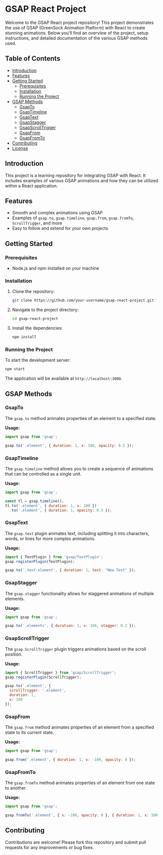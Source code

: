 ﻿

# GSAP React Project

Welcome to the GSAP React project repository! This project demonstrates the use of GSAP (GreenSock Animation Platform) with React to create stunning animations. Below you'll find an overview of the project, setup instructions, and detailed documentation of the various GSAP methods used.

## Table of Contents

- [Introduction](#introduction)
- [Features](#features)
- [Getting Started](#getting-started)
  - [Prerequisites](#prerequisites)
  - [Installation](#installation)
  - [Running the Project](#running-the-project)
- [GSAP Methods](#gsap-methods)
  - [GsapTo](#gsapto)
  - [GsapTimeline](#gsaptimeline)
  - [GsapText](#gsaptext)
  - [GsapStagger](#gsapstagger)
  - [GsapScrollTrigger](#gsapscrolltrigger)
  - [GsapFrom](#gsapfrom)
  - [GsapFromTo](#gsapfromto)
- [Contributing](#contributing)
- [License](#license)

## Introduction

This project is a learning repository for integrating GSAP with React. It includes examples of various GSAP animations and how they can be utilized within a React application.

## Features

- Smooth and complex animations using GSAP
- Examples of `gsap.to`, `gsap.timeline`, `gsap.from`, `gsap.fromTo`, `ScrollTrigger`, and more
- Easy to follow and extend for your own projects

## Getting Started

### Prerequisites

- Node.js and npm installed on your machine

### Installation

1. Clone the repository:
   ```sh
   git clone https://github.com/your-username/gsap-react-project.git
   ```
2. Navigate to the project directory:
   ```sh
   cd gsap-react-project
   ```
3. Install the dependencies:
   ```sh
   npm install
   ```

### Running the Project

To start the development server:
```sh
npm start
```
The application will be available at `http://localhost:3000`.

## GSAP Methods

### GsapTo

The `gsap.to` method animates properties of an element to a specified state.

**Usage:**
```javascript
import gsap from 'gsap';

gsap.to('.element', { duration: 1, x: 100, opacity: 0.5 });
```

### GsapTimeline

The `gsap.timeline` method allows you to create a sequence of animations that can be controlled as a single unit.

**Usage:**
```javascript
import gsap from 'gsap';

const tl = gsap.timeline();
tl.to('.element', { duration: 1, x: 100 })
  .to('.element', { duration: 1, opacity: 0.5 });
```

### GsapText

The `gsap.text` plugin animates text, including splitting it into characters, words, or lines for more complex animations.

**Usage:**
```javascript
import { TextPlugin } from 'gsap/TextPlugin';
gsap.registerPlugin(TextPlugin);

gsap.to('.text-element', { duration: 1, text: "New Text" });
```

### GsapStagger

The `gsap.stagger` functionality allows for staggered animations of multiple elements.

**Usage:**
```javascript
import gsap from 'gsap';

gsap.to('.elements', { duration: 1, x: 100, stagger: 0.2 });
```

### GsapScrollTrigger

The `gsap.ScrollTrigger` plugin triggers animations based on the scroll position.

**Usage:**
```javascript
import { ScrollTrigger } from 'gsap/ScrollTrigger';
gsap.registerPlugin(ScrollTrigger);

gsap.to('.element', {
  scrollTrigger: '.element',
  duration: 1,
  x: 100
});
```

### GsapFrom

The `gsap.from` method animates properties of an element from a specified state to its current state.

**Usage:**
```javascript
import gsap from 'gsap';

gsap.from('.element', { duration: 1, x: -100, opacity: 0 });
```

### GsapFromTo

The `gsap.fromTo` method animates properties of an element from one state to another.

**Usage:**
```javascript
import gsap from 'gsap';

gsap.fromTo('.element', { x: -100, opacity: 0 }, { duration: 1, x: 100, opacity: 1 });
```

## Contributing

Contributions are welcome! Please fork this repository and submit pull requests for any improvements or bug fixes.

